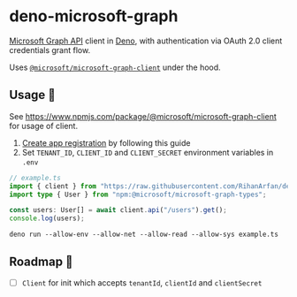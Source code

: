 # deno-microsoft-graph

[Microsoft Graph API](https://learn.microsoft.com/en-us/graph/use-the-api) client in [Deno](https://deno.com/), with authentication via OAuth 2.0 client credentials grant flow.

Uses [`@microsoft/microsoft-graph-client`](https://www.npmjs.com/package/@microsoft/microsoft-graph-client) under the hood.

## Usage 📖

See https://www.npmjs.com/package/@microsoft/microsoft-graph-client for usage of client.

1. [Create app registration](https://learn.microsoft.com/en-us/graph/auth-v2-service) by following this guide
2. Set `TENANT_ID`, `CLIENT_ID` and `CLIENT_SECRET` environment variables in `.env`

```ts
// example.ts
import { client } from "https://raw.githubusercontent.com/RihanArfan/deno-microsoft-graph/v1.0.0/client.ts";
import type { User } from "npm:@microsoft/microsoft-graph-types";

const users: User[] = await client.api("/users").get();
console.log(users);
```

```
deno run --allow-env --allow-net --allow-read --allow-sys example.ts
```

## Roadmap 🚀

- [ ] `Client` for init which accepts `tenantId`, `clientId` and `clientSecret`
